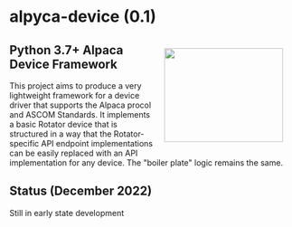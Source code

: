 # alpyca-device (0.1)

<img align="right" width="210" height="166" hspace="20" vspace="20" src="https://ascom-standards.org/alpyca/readme-assets/AlpacaLogo210.png">

## Python 3.7+ Alpaca Device Framework

This project aims to produce a very lightweight framework for a device
driver that supports the Alpaca procol and ASCOM Standards. It implements
a basic Rotator device that is structured in a way that the Rotator-
specific API endpoint implementations can be easily replaced with an
API implementation for any device. The "boiler plate" logic remains the
same.

## Status (December 2022)

Still in early state development
